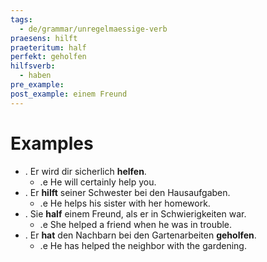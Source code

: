 ```yaml
---
tags:
  - de/grammar/unregelmaessige-verb
praesens: hilft
praeteritum: half
perfekt: geholfen
hilfsverb:
  - haben
pre_example: 
post_example: einem Freund
---
```


# Examples
- . Er wird dir sicherlich **helfen**.
	- .e He will certainly help you.
- . Er **hilft** seiner Schwester bei den Hausaufgaben.
	- .e He helps his sister with her homework.
- . Sie **half** einem Freund, als er in Schwierigkeiten war.
	- .e She helped a friend when he was in trouble.
- . Er **hat** den Nachbarn bei den Gartenarbeiten **geholfen**.
	- .e He has helped the neighbor with the gardening.
